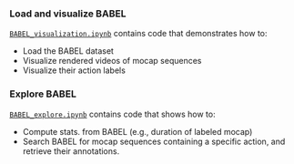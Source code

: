 ### Load and visualize BABEL

[`BABEL_visualization.ipynb`](BABEL_visualization.ipynb) contains code that demonstrates how to:
- Load the BABEL dataset 
- Visualize rendered videos of mocap sequences
- Visualize their action labels


### Explore BABEL

[`BABEL_explore.ipynb`](BABEL_explore.ipynb) contains code that shows how to:
- Compute stats. from BABEL (e.g., duration of labeled mocap)
- Search BABEL for mocap sequences containing a specific action, and retrieve their annotations. 